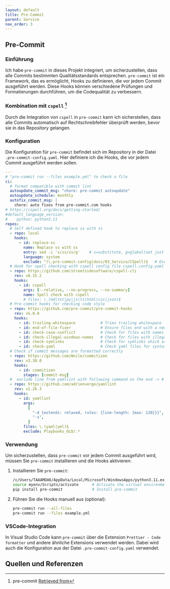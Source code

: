```yaml
---
layout: default
title: Pre-Commit
parent: Service
nav_order: 3
---
```


## Pre-Commit

### Einführung

Ich habe `pre-commit` in dieses Projekt integriert, um sicherzustellen, dass alle Commits bestimmten Qualitätsstandards entsprechen. `pre-commit` ist ein Framework, das es ermöglicht, Hooks zu definieren, die vor jedem Commit ausgeführt werden. Diese Hooks können verschiedene Prüfungen und Formatierungen durchführen, um die Codequalität zu verbessern.

### Kombination mit `cspell` [^1]

Durch die Integration von `cspell` in `pre-commit` kann ich sicherstellen, dass alle Commits automatisch auf Rechtschreibfehler überprüft werden, bevor sie in das Repository gelangen.

### Konfiguration

Die Konfiguration für `pre-commit` befindet sich im Repository in der Datei `.pre-commit-config.yaml`.
Hier definiere ich die Hooks, die vor jedem Commit ausgeführt werden sollen.

```yaml
---
# "pre-commit run --files example.yml" to check a file
ci:
  # format compatible with commit lint
  autoupdate_commit_msg: "chore: pre-commit autoupdate"
  autoupdate_schedule: monthly
  autofix_commit_msg: |
    chore: auto fixes from pre-commit.com hooks
# https://cspell.org/docs/getting-started/
#default_language_version:
#    python: python3.11
repos:
  # Self defined hook to replace ss with ss
  - repo: local
    hooks:
      - id: replace-ss
        name: Replace ss with ss
        entry: sed -i 's/ss/ss/g'    # s=substitute, g=global(not just first) - Regular Expression Tool https://regex101.com/
        language: system
        exclude: ^(\.pre-commit-config|docs/03_Service/CSpell)$   # Exclude these files
  # Hook for spell checking with cspell config file cspell.config.yaml
  - repo: https://github.com/streetsidesoftware/cspell-cli
    rev: v8.15.2
    hooks:
      - id: cspell
        args: [--relative, --no-progress, --no-summary]
        name: Spell check with cspell
        # files: \.(md|txt|py|js|ts|html|css|json)$
  # Pre-commit hooks for checking code style
  - repo: https://github.com/pre-commit/pre-commit-hooks
    rev: v5.0.0
    hooks:
      - id: trailing-whitespace           # Trims trailing whitespace
      - id: end-of-file-fixer             # Ensure files end with a newline
      - id: check-case-conflict           # Check for files with names that differ only in case
      - id: check-illegal-windows-names   # Check for files with illegal windows filenames
      - id: check-symlinks                # Check for symlinks which are broken
      - id: check-yaml                    # Check yaml files for syntax errors
  # Check if commit messages are formatted correctly
  - repo: https://github.com/Woile/commitizen
    rev: v3.30.0
    hooks:
      - id: commitizen
        stages: [commit-msg]
  #  exclude line from yamllint with following command on the end -> # yamllint disable-line
  - repo: https://github.com/adrienverge/yamllint
    rev: v1.26.3
    hooks:
      - id: yamllint
        args:
          [
            "-d {extends: relaxed, rules: {line-length: {max: 120}}}",
            "-s",
          ]
        files: \.(yaml|yml)$
        exclude: Playbooks_OLD/.*
```

### Verwendung

Um sicherzustellen, dass `pre-commit` vor jedem Commit ausgeführt wird, müssen Sie `pre-commit` installieren und die Hooks aktivieren:

1. Installieren Sie `pre-commit`:

   ```sh
   /c/Users/TAAAMDA6/AppData/Local/Microsoft/WindowsApps/python3.11.exe -m venv myenv   # Path to python 3.11
   source myenv/Scripts/activate      # Activate the virtual environment
   pip install pre-commit             # Install pre-commit
   ```

2. Führen Sie die Hooks manuell aus (optional):

   ```sh
   pre-commit run --all-files
   pre-commit run --files example.yml
   ```

### VSCode-Integration

In Visual Studio Code kann `pre-commit` über die Extension `Prettier - Code formatter` und andere ähnliche Extensions verwendet werden. Dabei wird auch die Konfiguration aus der Datei `.pre-commit-config.yaml` verwendet.

## Quellen und Referenzen

[^1]:pre-commit [Retrieved from](https://pre-commit.com/)
